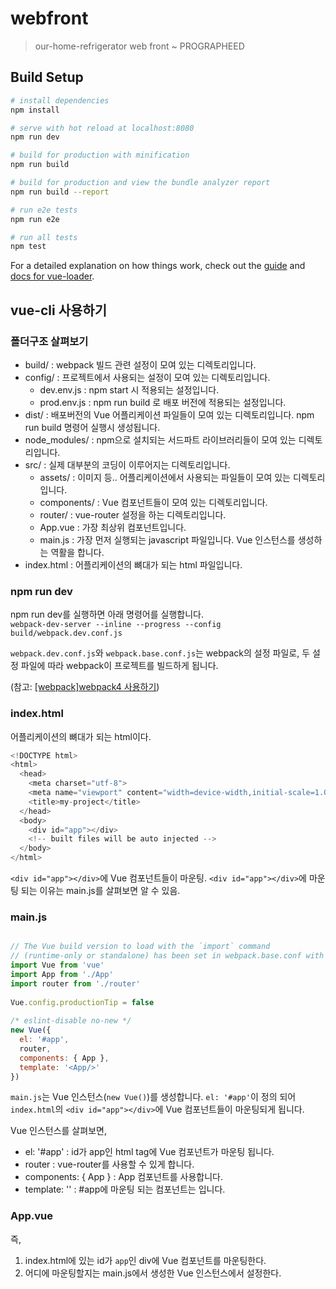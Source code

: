 # webfront

> our-home-refrigerator web front ~ PROGRAPHEED

## Build Setup

``` bash
# install dependencies
npm install

# serve with hot reload at localhost:8080
npm run dev

# build for production with minification
npm run build

# build for production and view the bundle analyzer report
npm run build --report

# run e2e tests
npm run e2e

# run all tests
npm test
```

For a detailed explanation on how things work, check out the [guide](http://vuejs-templates.github.io/webpack/) and [docs for vue-loader](http://vuejs.github.io/vue-loader).


## vue-cli 사용하기

### 폴더구조 살펴보기

* build/ : webpack 빌드 관련 설정이 모여 있는 디렉토리입니다.
* config/ : 프로젝트에서 사용되는 설정이 모여 있는 디렉토리입니다.
    - dev.env.js : npm start 시 적용되는 설정입니다.
    - prod.env.js : npm run build 로 배포 버전에 적용되는 설정입니다.
* dist/ : 배포버전의 Vue 어플리케이션 파일들이 모여 있는 디렉토리입니다. npm run build 명령어 실행시 생성됩니다.
* node_modules/ : npm으로 설치되는 서드파트 라이브러리들이 모여 있는 디렉토리입니다.
* src/ : 실제 대부분의 코딩이 이루어지는 디렉토리입니다.
    - assets/ : 이미지 등.. 어플리케이션에서 사용되는 파일들이 모여 있는 디렉토리입니다.
    - components/ : Vue 컴포넌트들이 모여 있는 디렉토리입니다.
    - router/ : vue-router 설정을 하는 디렉토리입니다.
    - App.vue : 가장 최상위 컴포넌트입니다.
    - main.js : 가장 먼저 실행되는 javascript 파일입니다. Vue 인스턴스를 생성하는 역활을 합니다.
* index.html : 어플리케이션의 뼈대가 되는 html 파일입니다.


### npm run dev

npm run dev를 실행하면 아래 명령어를 실행합니다.    
`webpack-dev-server --inline --progress --config build/webpack.dev.conf.js`

`webpack.dev.conf.js`와 `webpack.base.conf.js`는 webpack의 설정 파일로, 두 설정 파일에 따라 webpack이 프로젝트를 빌드하게 됩니다.

(참고: [[webpack]webpack4 사용하기](http://beomy.tistory.com/42))


### index.html

어플리케이션의 뼈대가 되는 html이다. 

```javascript
<!DOCTYPE html>
<html>
  <head>
    <meta charset="utf-8">
    <meta name="viewport" content="width=device-width,initial-scale=1.0">
    <title>my-project</title>
  </head>
  <body>
    <div id="app"></div>
    <!-- built files will be auto injected -->
  </body>
</html>
```

`<div id="app"></div>`에 Vue 컴포넌트들이 마운팅. `<div id="app"></div>`에 마운팅 되는 이유는 main.js를 살펴보면 알 수 있음.


### main.js

```javascript

// The Vue build version to load with the `import` command
// (runtime-only or standalone) has been set in webpack.base.conf with an alias.
import Vue from 'vue'
import App from './App'
import router from './router'
 
Vue.config.productionTip = false
 
/* eslint-disable no-new */
new Vue({
  el: '#app',
  router,
  components: { App },
  template: '<App/>'
})
```

`main.js`는 Vue 인스턴스(`new Vue()`)를 생성합니다. `el: '#app'`이 정의 되어 `index.html`의 `<div id="app"></div>`에 Vue 컴포넌트들이 마운팅되게 됩니다.


Vue 인스턴스를 살펴보면,

* el: '#app' : id가 app인 html tag에 Vue 컴포넌트가 마운팅 됩니다.
* router : vue-router를 사용할 수 있게 합니다.
* components: { App } : App 컴포넌트를 사용합니다.
* template: '<App />' : #app에 마운팅 되는 컴포넌트는 <App /> 입니다.



### App.vue



즉, 
1. index.html에 있는 id가 `app`인 div에 Vue 컴포넌트를 마운팅한다.
2. 어디에 마운팅할지는 main.js에서 생성한 Vue 인스턴스에서 설정한다.










